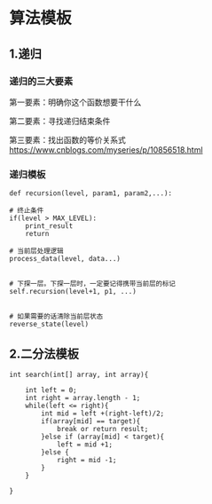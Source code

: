 # 算法模板

## 1.递归

### 递归的三大要素

第一要素：明确你这个函数想要干什么

第二要素：寻找递归结束条件

第三要素：找出函数的等价关系式
https://www.cnblogs.com/myseries/p/10856518.html


### 递归模板


```
def recursion(level, param1, param2,...):

# 终止条件
if(level > MAX_LEVEL):
	print_result
	return

# 当前层处理逻辑
process_data(level, data...)


# 下探一层。下探一层时，一定要记得携带当前层的标记
self.recursion(level+1, p1, ...)


# 如果需要的话清除当前层状态
reverse_state(level)
```


## 2.二分法模板

```
int search(int[] array, int array){

	int left = 0;
	int right = array.length - 1;
	while(left <= right){
		int mid = left +(right-left)/2;
		if(array[mid] == target){
			break or return result;
		}else if (array[mid] < target){
			left = mid +1;
		}else {
			right = mid -1;
		}
	}

}


```


